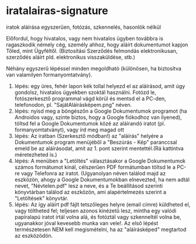 # iratalairas-signature
iratok aláírása egyszerűen, fotózás, szkennelés, hasonlók nélkül

Előfordul, hogy hivatalos, vagy nem hivatalos ügyben továbbra is ragaszkodik némely cég, személy ahhoz, hogy aláírt dokumentumot kapjon Tőled, mint Ügyféltől. 
(Biztosítási Szerződés felmondás elektronikusan, szerződés aláírt pld. elektronikus visszaküldése, stb.)

Néhány egyszerű lépéssel minden megoldható (különösen, ha biztosítva van valamilyen formanyomtatvány).

1. lépés: egy üres, fehér lapon kék tollal helyezd el az aláírásod, amit úgy gondolsz, hivatalos ügyekben szoktál használni. Fotózd le, fotószerkesztő programmal vágd körül és mentsd el a PC-den, telefonodon, pl. "SajátAláírásképem.png" néven.
2. lépés: nyisd meg a böngészőn a Google Dokumentumok programot (ha Androidos vagy, szinte biztos, hogy a Google fiókodhoz van ilyened), töltsd fel a Google Dokumentumok közé az aláírandó iratot (pl. formanyomtatványt), vagy írd meg magad ott
3. lépés: Az iratban (Szerkesztő módban!) az "aláírás" helyére a Dokumentumok program menüjéből a "Beszúrás - Kép" paranccsal emeld be az aláírásodat, amit az 1. pont szerint mentettél.(Rá kattintva méretezheted is.)
4. lépés: A menüben a "Letöltés" választásakor a Google Dokumentumok számos formátumot kínál, célszerűen PDF formátumban töltsd le a PC-re vagy Telefonra az iratot. (Ugyanolyan néven találod majd az eszközön, ahogy a Google Dokumentumokban elnevezted, ha nem adtál nevet, "Névtelen.pdf" lesz a neve, és a Te beállításod szerinti könyvtárban találod az eszközön, ami alapértelmezés szerint a "Letöltések" könyvtár.
5. lépés: Az így aláírt pdf fájlt tetszőleges helyre (email címre) küldheted el, vagy töltheted fel; teljesen azonos kinézetű lesz, mintha egy valódi papíralapú iratot írtál volna alá, és fotóztál vagy szkenneltél volna be, ugyanakkor jóval kevesebb munka van vele!. Az első lépést természetesen NEM kell megismételni, ha az "aláírásképed" megtartod az eszközödön. 
